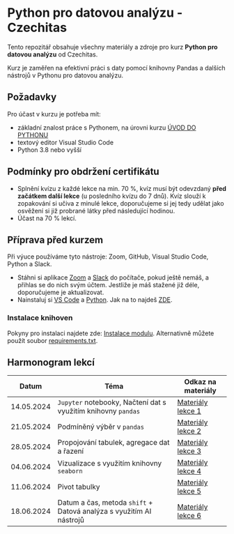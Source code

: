 # Python pro datovou analýzu - Czechitas

Tento repozitář obsahuje všechny materiály a zdroje pro kurz **Python pro datovou analýzu** od Czechitas. 

Kurz je zaměřen na efektivní práci s daty pomocí knihovny Pandas a dalších nástrojů v Pythonu pro datovou analýzu.

## Požadavky
Pro účast v kurzu je potřeba mít:
- základní znalost práce s Pythonem, na úrovni kurzu [ÚVOD DO PYTHONU](https://www.czechitas.cz/kurzy/uvod-do-pythonu)
- textový editor Visual Studio Code
- Python 3.8 nebo vyšší

## Podmínky pro obdržení certifikátu
- Splnění kvízu z každé lekce na min. 70 %, kvíz musí být odevzdaný **před začátkem další lekce** (u posledního kvízu do 7 dnů). Kvíz slouží k zopakování si učiva z minulé lekce, doporučujeme si jej tedy udělat jako osvěžení si již probrané látky před následující hodinou.
- Účast na 70 % lekcí.


## Příprava před kurzem

Při výuce používáme tyto nástroje: Zoom, GitHub, Visual Studio Code, Python a Slack.

- Stáhni si aplikace [Zoom](https://zoom.us/download) a [Slack](https://slack.com/) do počítače, pokud ještě nemáš, a přihlas se do nich svým účtem. Jestliže je máš stažené již déle, doporučujeme je aktualizovat.
- Nainstaluj si [VS Code](https://code.visualstudio.com/download) a [Python](https://marketplace.visualstudio.com/items?itemName=ms-python.python). Jak na to najdeš [ZDE](https://kodim.cz/programovani/uvod-do-progr-1/priprava/jazyky-nastroje/instalace-python).

### Instalace knihoven
Pokyny pro instalaci najdete zde: [Instalace modulu](https://kodim.cz/analyza-dat/python-data-1/python-pro-data-1/instalace/instalace-modulu). Alternativně můžete použít soubor [requirements.txt](requirements.txt). 

## Harmonogram lekcí

| Datum       | Téma                                                      | Odkaz na materiály                          |
|-------------|-----------------------------------------------------------|---------------------------------------------|
| 14.05.2024  | `Jupyter` notebooky, Načtení dat s využitím knihovny `pandas` | [Materiály lekce 1](notebooks/lekce-01) |
| 21.05.2024  | Podmíněný výběr v `pandas`                                    | [Materiály lekce 2](notebooks/lekce-02) |
| 28.05.2024  | Propojování tabulek, agregace dat a řazení | [Materiály lekce 3](notebooks/lekce-03) |
| 04.06.2024  | Vizualizace s využitím knihovny `seaborn`                   | [Materiály lekce 4](notebooks/lekce-04) |
| 11.06.2024  | Pivot tabulky                  | [Materiály lekce 5](notebooks/lekce-05) |
| 18.06.2024  | Datum a čas, metoda `shift`  + Datová analýza s využitím AI nástrojů                     | [Materiály lekce 6](notebooks/lekce-06) |
